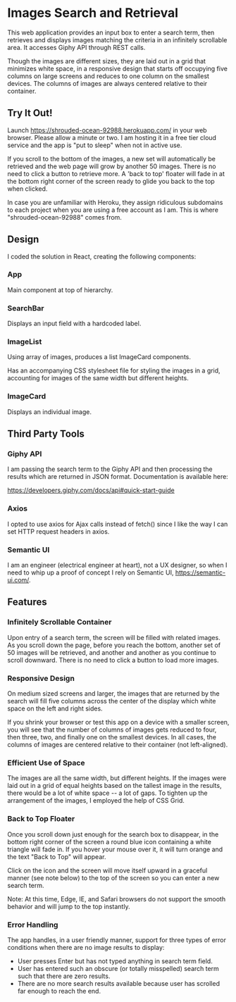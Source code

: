 # Images Search and Retrieval
This web application provides an input box to enter a search term, then retrieves and displays images matching the criteria in an infinitely scrollable area. It accesses Giphy API through REST calls. 

Though the images are different sizes, they are laid out in a grid that minimizes white space, in a responsive design that starts off occupying five columns on large screens and reduces to one column on the smallest devices. The columns of images are always centered relative to their container.

## Try It Out!
Launch https://shrouded-ocean-92988.herokuapp.com/ in your web browser. Please allow a minute or two. I am hosting it in a free tier cloud service and the app is "put to sleep" when not in active use. 

If you scroll to the bottom of the images, a new set will automatically be retrieved and the web page will grow by another 50 images. There is no need to click a button to retrieve more. A 'back to top' floater will fade in at the bottom right corner of the screen ready to glide you back to the top when clicked. 

In case you are unfamiliar with Heroku, they assign ridiculous subdomains to each project when you are using a free account as I am. This is where "shrouded-ocean-92988" comes from.

## Design

I coded the solution in React, creating the following components:

### App

Main component at top of hierarchy.

### SearchBar

Displays an input field with a hardcoded label.

### ImageList

Using array of images, produces a list ImageCard components.

Has an accompanying CSS stylesheet file for styling the images in a grid, accounting for images of the same width but different heights.

### ImageCard

Displays an individual image.

## Third Party Tools

### Giphy API

I am passing the search term to the Giphy API and then processing the results which are returned in JSON format.  Documentation is available here:

https://developers.giphy.com/docs/api#quick-start-guide

### Axios

I opted to use axios for Ajax calls instead of fetch() since I like the way I can set HTTP request headers in axios.

### Semantic UI

I am an engineer (electrical engineer at heart), not a UX designer, so when I need to whip up a proof of concept I rely on Semantic UI, https://semantic-ui.com/.

## Features

### Infinitely Scrollable Container

Upon entry of a search term, the screen will be filled with related images. As you scroll down the page, before you reach the bottom, another set of 50 images will be retrieved, and another and another as you continue to scroll downward. There is no need to click a button to load more images.

### Responsive Design

On medium sized screens and larger, the images that are returned by the search will fill five columns across the center of the display which white space on the left and right sides.

If you shrink your browser or test this app on a device with a smaller screen, you will see that the number of columns of images gets reduced to four, then three, two, and finally one on the smallest devices. In all cases, the columns of images are centered relative to their container (not left-aligned).

### Efficient Use of Space

The images are all the same width, but different heights. If the images were laid out in a grid of equal heights based on the tallest image in the results, there would be a lot of white space -- a lot of gaps. To tighten up the arrangement of the images, I employed the help of CSS Grid.

### Back to Top Floater

Once you scroll down just enough for the search box to disappear, in the bottom right corner of the screen a round blue icon containing a white triangle will fade in. If you hover your mouse over it, it will turn orange and the text "Back to Top" will appear. 

Click on the icon and the screen will move itself upward in a graceful manner (see note below) to the top of the screen so you can enter a new search term.

Note: At this time, Edge, IE, and Safari browsers do not support the smooth behavior and will jump to the top instantly.

### Error Handling

The app handles, in a user friendly manner, support for three types of error conditions when there are no image results to display:

* User presses Enter but has not typed anything in search term field.
* User has entered such an obscure (or totally misspelled) search term such that there are zero results.
* There are no more search results available because user has scrolled far enough to reach the end.